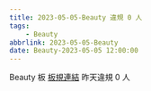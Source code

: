 ```yaml
---
title: 2023-05-05-Beauty 違規 0 人
tags:
    - Beauty
abbrlink: 2023-05-05-Beauty
date: Beauty-2023-05-05 12:00:00
---
```

Beauty 板 [板規連結](https://www.ptt.cc/bbs/Beauty/M.1630069980.A.84B.html)
昨天違規 0 人
